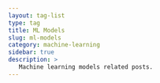 ```yaml
---
layout: tag-list
type: tag
title: ML Models
slug: ml-models
category: machine-learning
sidebar: true
description: >
   Machine learning models related posts.
---
```

